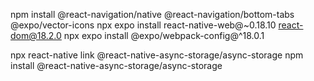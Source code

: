 npm install @react-navigation/native @react-navigation/bottom-tabs @expo/vector-icons
npx expo install react-native-web@~0.18.10 react-dom@18.2.0
npx expo install @expo/webpack-config@^18.0.1

npx react-native link @react-native-async-storage/async-storage
npm install @react-native-async-storage/async-storage